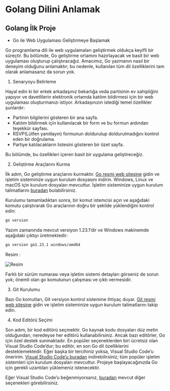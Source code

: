 # Golang Dilini Anlamak

## Golang İlk Proje 

- Go ile Web Uygulaması Geliştirmeye Başlamak

Go programlama dili ile web uygulamaları geliştirmek oldukça keyifli bir süreçtir.
Bu bölümde, Go geliştirme ortamını hazırlayacak ve basit bir web uygulaması oluşturup çalıştıracağız.
Amacımız, Go yazmanın nasıl bir deneyim olduğunu anlamaktır; bu nedenle, kullanılan tüm dil özelliklerini tam olarak anlamasanız da sorun yok.

1. Senaryoyu Belirleme

Hayal edin ki bir erkek arkadaşınız bekarlığa veda partisinin ev sahipliğini yapıyor ve 
davetlilerin elektronik ortamda katılım bildirmesi için bir web uygulaması oluşturmanızı istiyor.
Arkadaşınızın istediği temel özellikler şunlardır:

- Partinin bilgilerini gösteren bir ana sayfa.
- Katılım bildirmek için kullanılacak bir form ve bu formun ardından teşekkür sayfası.
- RSVP(Lütfen yanıtlayın) formunun doldurulup doldurulmadığını kontrol eden bir doğrulama.
- Partiye katılacakların listesini gösteren bir özet sayfa.

Bu bölümde, bu özellikleri içeren basit bir uygulama geliştireceğiz.

2. Geliştirme Araçlarını Kurma

İlk adım, Go geliştirme araçlarını kurmaktır. [Go resmi web sitesine](https://golang.org/dl) gidin ve işletim sisteminize uygun kurulum dosyasını indirin. 
Windows, Linux ve macOS için kurulum dosyaları mevcuttur. 
İşletim sisteminize uygun kurulum talimatlarını [buradan](https://golang.org/doc/install) bulabilirsiniz.

Kurulumu tamamladıktan sonra, bir komut istemcisi açın ve aşağıdaki komutu çalıştırarak Go araçlarının doğru bir şekilde yüklendiğini kontrol edin:

```bash
go version
```

Yazım zamanında mevcut versiyon 1.23.1’dir ve Windows makinemde aşağıdaki çıktıyı üretmektedir:

```bash
go version go1.23.1 windows/amd64
```

Resim : 

![Resim](https://i.ibb.co/6sKvz3n/resim-2024-09-22-141915811.png)

Farklı bir sürüm numarası veya işletim sistemi detayları görseniz de sorun yok; önemli olan go komutunun çalışması ve çıktı vermesidir.

3. Git Kurulumu

Bazı Go komutları, Git versiyon kontrol sistemine ihtiyaç duyar. 
[Git resmi web sitesine](https://git-scm.com) gidin ve işletim sisteminize uygun kurulum talimatlarını takip edin.

4. Kod Editörü Seçimi

Son adım, bir kod editörü seçmektir. Go kaynak kodu dosyaları düz metin olduğundan, neredeyse her editörü kullanabilirsiniz. 
Ancak bazı editörler, Go için özel destek sunmaktadır. En popüler seçeneklerden biri ücretsiz olan Visual Studio Code’dur; bu editör, en son Go dil özelliklerini desteklemektedir.
Eğer başka bir tercihiniz yoksa, Visual Studio Code’u öneririm. [Visual Studio Code’u buradan](http://code.visualstudio.com) indirebilirsiniz; 
tüm popüler işletim sistemleri için kurulum dosyaları mevcuttur. Projeye başlayacağınızda Go için gerekli uzantıları yüklemeniz istenecektir.

Eğer Visual Studio Code’u beğenmiyorsanız, [buradan](https://github.com/golang/go/wiki/IDEsAndTextEditorPlugins) mevcut diğer seçenekleri görebilirsiniz.

